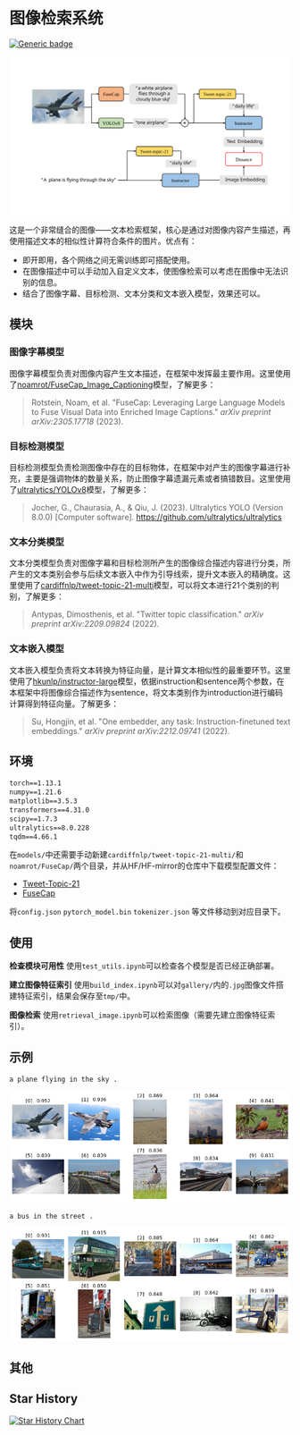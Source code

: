 # 图像检索系统

[![Generic badge](https://img.shields.io/badge/Open%20Source%3f-Yes-green.svg)](https://shields.io/)

![framework](img/framework.svg)

这是一个非常缝合的图像——文本检索框架，核心是通过对图像内容产生描述，再使用描述文本的相似性计算符合条件的图片。优点有：

- 即开即用，各个网络之间无需训练即可搭配使用。
- 在图像描述中可以手动加入自定义文本，使图像检索可以考虑在图像中无法识别的信息。
- 结合了图像字幕、目标检测、文本分类和文本嵌入模型，效果还可以。



## 模块

### 图像字幕模型

图像字幕模型负责对图像内容产生文本描述，在框架中发挥最主要作用。这里使用了[noamrot/FuseCap_Image_Captioning](https://hf-mirror.com/noamrot/FuseCap_Image_Captioning)模型，了解更多：

>
>
>Rotstein, Noam, et al. "FuseCap: Leveraging Large Language Models to Fuse Visual Data into Enriched Image Captions." *arXiv preprint arXiv:2305.17718* (2023).

### 目标检测模型

目标检测模型负责检测图像中存在的目标物体，在框架中对产生的图像字幕进行补充，主要是强调物体的数量关系，防止图像字幕遗漏元素或者搞错数目。这里使用了[ultralytics/YOLOv8](https://github.com/ultralytics/ultralytics)模型，了解更多：

>
>
>Jocher, G., Chaurasia, A., & Qiu, J. (2023). Ultralytics YOLO (Version 8.0.0) [Computer software]. https://github.com/ultralytics/ultralytics

### 文本分类模型

文本分类模型负责对图像字幕和目标检测所产生的图像综合描述内容进行分类，所产生的文本类别会参与后续文本嵌入中作为引导线索，提升文本嵌入的精确度。这里使用了[cardiffnlp/tweet-topic-21-multi](https://hf-mirror.com/cardiffnlp/tweet-topic-21-multi)模型，可以将文本进行21个类别的判别，了解更多：

>
>
>Antypas, Dimosthenis, et al. "Twitter topic classification." *arXiv preprint arXiv:2209.09824* (2022).

### 文本嵌入模型

文本嵌入模型负责将文本转换为特征向量，是计算文本相似性的最重要环节。这里使用了[hkunlp/instructor-large](https://hf-mirror.com/hkunlp/instructor-large)模型，依据instruction和sentence两个参数，在本框架中将图像综合描述作为sentence，将文本类别作为introduction进行编码计算得到特征向量。了解更多：

>
>
>Su, Hongjin, et al. "One embedder, any task: Instruction-finetuned text embeddings." *arXiv preprint arXiv:2212.09741* (2022).



## 环境

```
torch==1.13.1
numpy==1.21.6
matplotlib==3.5.3
transformers==4.31.0
scipy==1.7.3
ultralytics==8.0.228
tqdm==4.66.1
```

在`models/`中还需要手动新建`cardiffnlp/tweet-topic-21-multi/`和`noamrot/FuseCap/`两个目录，并从HF/HF-mirror的仓库中下载模型配置文件：

- [Tweet-Topic-21](https://hf-mirror.com/cardiffnlp/tweet-topic-21-multi/tree/main)
- [FuseCap](https://hf-mirror.com/noamrot/FuseCap_Image_Captioning/tree/main)

将`config.json` `pytorch_model.bin` `tokenizer.json` 等文件移动到对应目录下。



## 使用

**检查模块可用性** 使用`test_utils.ipynb`可以检查各个模型是否已经正确部署。

**建立图像特征索引** 使用`build_index.ipynb`可以对`gallery/`内的`.jpg`图像文件搭建特征索引，结果会保存至`tmp/`中。

**图像检索** 使用`retrieval_image.ipynb`可以检索图像（需要先建立图像特征索引）。



## 示例

```
a plane flying in the sky .
```

![exam0](img/example0.png)

```
a bus in the street .
```

![exam1](img/example1.png)

## 其他

## Star History

[![Star History Chart](https://api.star-history.com/svg?repos=aldenhovel/image-retrieval&type=Date)](https://star-history.com/#aldenhovel/image-retrieval&Date)

